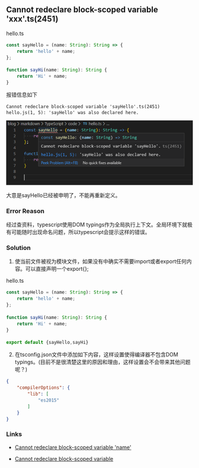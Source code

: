 ## Cannot redeclare block-scoped variable 'xxx'.ts(2451)

hello.ts
```typescript
const sayHello = (name: String): String => {
    return 'hello' + name;
};

function sayHi(name: String): String {
    return 'Hi' + name;
}
```

报错信息如下

```
Cannot redeclare block-scoped variable 'sayHello'.ts(2451)
hello.js(1, 5): 'sayHello' was also declared here.
```

![](./images/typescript-001.png)

大意是sayHello已经被申明了，不能再重新定义。

### Error Reason

经过查资料，typescript使用DOM typings作为全局执行上下文。全局环境下就极有可能随时出现命名问题，所以typescript会提示这样的错误。

### Solution
1. 使当前文件被视为模块文件，如果没有中确实不需要import或者export任何内容。可以直接声明一个export{};

hello.ts
```typescript
const sayHello = (name: String): String => {
    return 'hello' + name;
};

function sayHi(name: String): String {
    return 'Hi' + name;
}

export default {sayHello,sayHi}
```


2. 在tsconfig.json文件中添加如下内容，这样设置使得编译器不包含DOM typings。(目前不是很清楚这里的原因和理由，这样设置会不会带来其他问题呢？)
```json
{
    "compilerOptions": {
        "lib": [
            "es2015"
        ]
    }
}
```

### Links
- [Cannot redeclare block-scoped variable 'name' ](https://github.com/Microsoft/vscode/issues/22436)

- [Cannot redeclare block-scoped variable](https://www.cnblogs.com/Jamie1032797633/p/11131835.html)
